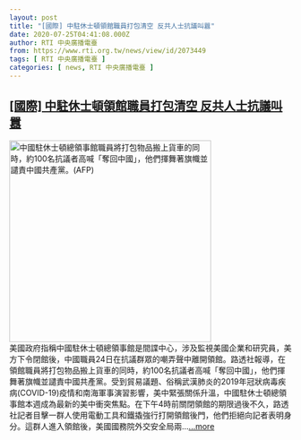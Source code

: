 ```yaml
---
layout: post
title: "[國際] 中駐休士頓領館職員打包清空 反共人士抗議叫囂"
date: 2020-07-25T04:41:08.000Z
author: RTI 中央廣播電臺
from: https://www.rti.org.tw/news/view/id/2073449
tags: [ RTI 中央廣播電臺 ]
categories: [ news, RTI 中央廣播電臺 ]
---
```

<!--1595652068000-->
[[國際] 中駐休士頓領館職員打包清空 反共人士抗議叫囂](https://www.rti.org.tw/news/view/id/2073449)
------

<div>
<img src="https://static.rti.org.tw/assets/thumbnails/2020/07/25/b15aa625a1912122dfba31bc379df0cc.jpg" width="360" alt="中國駐休士頓總領事館職員將打包物品搬上貨車的同時，約100名抗議者高喊「奪回中國」，他們揮舞著旗幟並譴責中國共產黨。(AFP)" title="中國駐休士頓總領事館職員將打包物品搬上貨車的同時，約100名抗議者高喊「奪回中國」，他們揮舞著旗幟並譴責中國共產黨。(AFP)"><br>美國政府指稱中國駐休士頓總領事館是間諜中心，涉及監視美國企業和研究員，美方下令閉館後，中國職員24日在抗議群眾的嘲弄聲中離開領館。路透社報導，在領館職員將打包物品搬上貨車的同時，約100名抗議者高喊「奪回中國」，他們揮舞著旗幟並譴責中國共產黨。受到貿易議題、俗稱武漢肺炎的2019年冠狀病毒疾病(COVID-19)疫情和南海軍事演習影響，美中緊張關係升溫，中國駐休士頓總領事館本週成為最新的美中衝突焦點。在下午4時前關閉領館的期限過後不久，路透社記者目擊一群人使用電動工具和鐵撬強行打開領館後門，他們拒絕向記者表明身分。這群人進入領館後，美國國務院外交安全局兩...<a target="_blank" href="https://www.rti.org.tw/news/view/id/2073449">...more</a>
</div>
